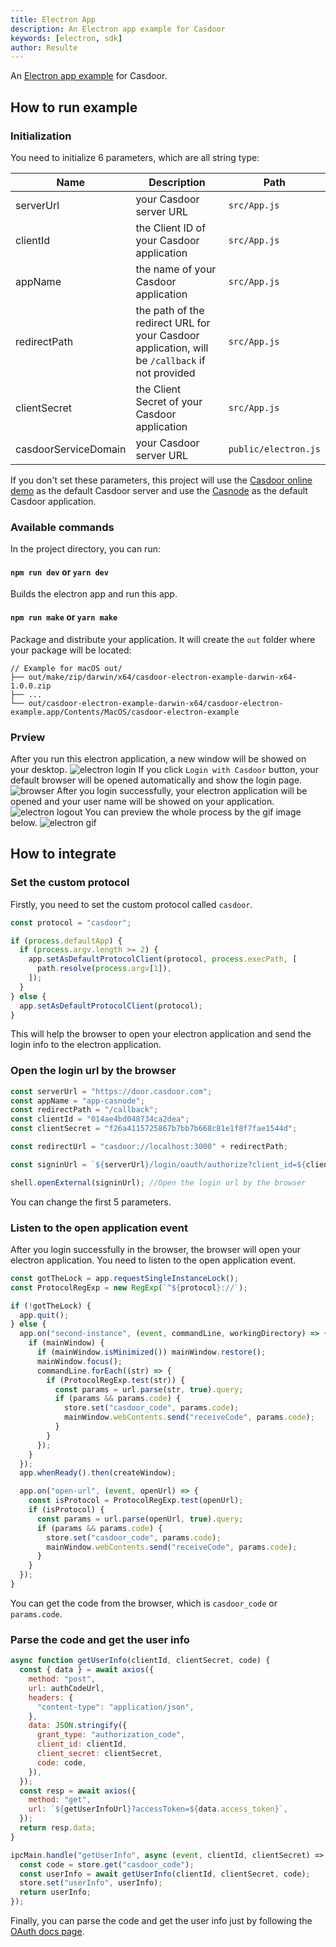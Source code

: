 ```yaml
---
title: Electron App
description: An Electron app example for Casdoor
keywords: [electron, sdk]
author: Resulte
---
```


An [Electron app example](https://github.com/casdoor/casdoor-electron-example) for Casdoor.

## How to run example

### Initialization

You need to initialize 6 parameters, which are all string type:

| Name                 | Description                                                                                      | Path                   |
| -------------------- | ------------------------------------------------------------------------------------------------ | ---------------------- |
| serverUrl            | your Casdoor server URL                                                                          | `src/App.js`         |
| clientId             | the Client ID of your Casdoor application                                                        | `src/App.js`         |
| appName              | the name of your Casdoor application                                                             | `src/App.js`         |
| redirectPath         | the path of the redirect URL for your Casdoor application, will be `/callback` if not provided | `src/App.js`         |
| clientSecret         | the Client Secret of your Casdoor application                                                   | `src/App.js`         |
| casdoorServiceDomain | your Casdoor server URL                                                                          | `public/electron.js` |

If you don't set these parameters, this project will use the [Casdoor online demo](https://door.casdoor.com/) as the default Casdoor server and use the [Casnode](https://door.casdoor.com/applications/app-casnode) as the default Casdoor application.

### Available commands

In the project directory, you can run:

#### `npm run dev` or `yarn dev`

Builds the electron app and run this app.

#### `npm run make` or `yarn make`

Package and distribute your application. It will create the `out` folder where your package will be located:

```
// Example for macOS out/  
├── out/make/zip/darwin/x64/casdoor-electron-example-darwin-x64-1.0.0.zip  
├── ...  
└── out/casdoor-electron-example-darwin-x64/casdoor-electron-example.app/Contents/MacOS/casdoor-electron-example
```

### Prview

After you run this electron application, a new window will be showed on your desktop.
![electron login](/img/how-to-connect/desktop-sdks/electron-app/login.png)
If you click `Login with Casdoor` button, your default browser will be opened automatically and show the login page.
![browser](/img/how-to-connect/desktop-sdks/electron-app/browser.png)
After you login successfully, your electron application will be opened and your user name will be showed on your application.
![electron logout](/img/how-to-connect/desktop-sdks/electron-app/logout.png)
You can preview the whole process by the gif image below.
![electron gif](/img/how-to-connect/desktop-sdks/electron-app/preview.gif)

## How to integrate

### Set the custom protocol

Firstly, you need to set the custom protocol called `casdoor`.

```javascript
const protocol = "casdoor";

if (process.defaultApp) {
  if (process.argv.length >= 2) {
    app.setAsDefaultProtocolClient(protocol, process.execPath, [
      path.resolve(process.argv[1]),
    ]);
  }
} else {
  app.setAsDefaultProtocolClient(protocol);
}
```

This will help the browser to open your electron application and send the login info to the electron application.

### Open the login url by the browser

```javascript
const serverUrl = "https://door.casdoor.com";
const appName = "app-casnode";
const redirectPath = "/callback";
const clientId = "014ae4bd048734ca2dea";
const clientSecret = "f26a4115725867b7bb7b668c81e1f8f7fae1544d";

const redirectUrl = "casdoor://localhost:3000" + redirectPath;

const signinUrl = `${serverUrl}/login/oauth/authorize?client_id=${clientId}&response_type=code&redirect_uri=${encodeURIComponent(redirectUrl)}&scope=profile&state=${appName}&noRedirect=true`;

shell.openExternal(signinUrl); //Open the login url by the browser
```

You can change the first 5 parameters.

### Listen to the open application event

After you login successfully in the browser, the browser will open your electron application. You need to listen to the open application event.

```javascript
const gotTheLock = app.requestSingleInstanceLock();
const ProtocolRegExp = new RegExp(`^${protocol}://`);

if (!gotTheLock) {
  app.quit();
} else {
  app.on("second-instance", (event, commandLine, workingDirectory) => {
    if (mainWindow) {
      if (mainWindow.isMinimized()) mainWindow.restore();
      mainWindow.focus();
      commandLine.forEach((str) => {
        if (ProtocolRegExp.test(str)) {
          const params = url.parse(str, true).query;
          if (params && params.code) {
            store.set("casdoor_code", params.code);
            mainWindow.webContents.send("receiveCode", params.code);
          }
        }
      });
    }
  });
  app.whenReady().then(createWindow);

  app.on("open-url", (event, openUrl) => {
    const isProtocol = ProtocolRegExp.test(openUrl);
    if (isProtocol) {
      const params = url.parse(openUrl, true).query;
      if (params && params.code) {
        store.set("casdoor_code", params.code);
        mainWindow.webContents.send("receiveCode", params.code);
      }
    }
  });
}
```

You can get the code from the browser, which is `casdoor_code` or `params.code`.

### Parse the code and get the user info

```javascript
async function getUserInfo(clientId, clientSecret, code) {
  const { data } = await axios({
    method: "post",
    url: authCodeUrl,
    headers: {
      "content-type": "application/json",
    },
    data: JSON.stringify({
      grant_type: "authorization_code",
      client_id: clientId,
      client_secret: clientSecret,
      code: code,
    }),
  });
  const resp = await axios({
    method: "get",
    url: `${getUserInfoUrl}?accessToken=${data.access_token}`,
  });
  return resp.data;
}

ipcMain.handle("getUserInfo", async (event, clientId, clientSecret) => {
  const code = store.get("casdoor_code");
  const userInfo = await getUserInfo(clientId, clientSecret, code);
  store.set("userInfo", userInfo);
  return userInfo;
});
```

Finally, you can parse the code and get the user info just by following the [OAuth docs page](/docs/how-to-connect/oauth).
